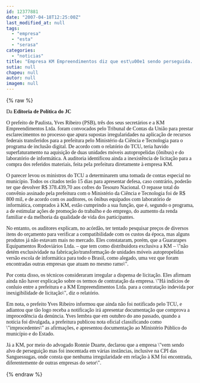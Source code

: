 ```yaml
---
id: 12377881
date: "2007-04-18T12:25:00Z"
last_modified_at: null
tags:
  - "empresa"
  - "esta"
  - "serasa"
categories:
  - "noticias"
title: "Empresa KM Empreendimentos diz que est\u00e1 sendo perseguida. Ser\u00e1?"
sutia: null
chapeu: null
autor: null
imagem: null
---
```

{% raw %}
<p><P><FONT face=Verdana>Da <STRONG>Editoria de Política do JC</STRONG></FONT></P></p>
<p><P><FONT face=Verdana>O prefeito de Paulista, Yves Ribeiro (PSB), três dos seus secretários e a KM Empreendimentos Ltda. foram convocados pelo Tribunal de Contas da União para prestar esclarecimentos no processo que apura supostas irregularidades na aplicação de recursos federais transferidos para a prefeitura pelo Ministério da Ciência e Tecnologia para o programa de inclusão digital. De acordo com o relatório do TCU, teria havido superfaturamento na aquisição de duas unidades móveis autopropelidas (ônibus) e do laboratório de informática. A auditoria identificou ainda a inexistência de licitação para a compra dos referidos materiais, feita pela prefeitura diretamente à empresa KM. </FONT></P></p>
<p><P><FONT face=Verdana>O parecer levou os ministros do TCU a determinarem uma tomada de contas especial no município. Todos os citados terão 15 dias para apresentar defesa, caso contrário, poderão ter que devolver R$ 378.439,70 aos cofres do Tesouro Nacional. O repasse total do convênio assinado pela prefeitura com o Ministério da Ciência e Tecnologia foi de R$ 800 mil, e de acordo com os auditores, os ônibus equipados com laboratório de informática, comprados à KM, estão cumprindo a sua função, que é, segundo o programa, a de estimular ações de promoção do trabalho e do emprego, do aumento da renda familiar e da melhoria da qualidade de vida dos participantes. </FONT></P></p>
<p><P><FONT face=Verdana>No entanto, os auditores explicam, no acórdão, ter tentado pesquisar preços de diversos itens do orçamento para verificar a compatibilidade com os custos da época, mas alguns produtos já não estavam mais no mercado. Eles constataram, porém, que a Guararapes Equipamentos Rodoviários Ltda. – que tem como distribuidora exclusiva a KM – \"não detém exclusividade na fabricação/transformação de unidades móveis autopropelidas versão escola de informática para todo o Brasil, como alegado, uma vez que foram encontradas outras empresas que atuam no mesmo ramo\". </FONT></P></p>
<p><P><FONT face=Verdana>Por conta disso, os técnicos consideraram irregular a dispensa de licitação. Eles afirmam ainda não haver explicação sobre os termos de contratação da empresa. \"Há indícios de conluio entre a prefeitura e a KM Empreendimentos Ltda. para a contratação indevida por inexigibilidade de licitação\", diz o relatório. </FONT></P></p>
<p><P><FONT face=Verdana>Em nota, o prefeito Yves Ribeiro informou que ainda não foi notificado pelo TCU, e adiantou que tão logo receba a notificação irá apresentar documentação que comprova a improcedência da denúncia. Yves lembra que em outubro do ano passado, quando a notícia foi divulgada, a prefeitura publicou nota oficial classificando como \"improcedentes\" as afirmações, e apresentou documentação ao Ministério Público do município e do Estado. </FONT></P></p>
<p><P><FONT face=Verdana>Já a KM, por meio do advogado Ronnie Duarte, declarou que a empresa \"vem sendo alvo de perseguição mas foi inocentada em várias instâncias, inclusive na CPI das Sanguessugas, onde consta que nenhuma irregularidade em relação à KM foi encontrada, diferentemente de outras empresas do setor\". </FONT></P> </p>
{% endraw %}